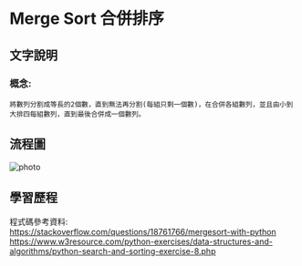 # Merge Sort 合併排序

## 文字說明
### 概念:
    將數列分割成等長的2個數，直到無法再分割(每組只剩一個數)，在合併各組數列，並且由小到大排四每組數列，直到最後合併成一個數列。

## 流程圖
![photo](https://github.com/stopraining/LearningNote/blob/master/pic/MergeSort.jpeg)

## 學習歷程


程式碼參考資料:                      
https://stackoverflow.com/questions/18761766/mergesort-with-python                                          
https://www.w3resource.com/python-exercises/data-structures-and-algorithms/python-search-and-sorting-exercise-8.php




